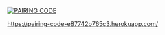 
<a href="https://pairing-code-e87742b765c3.herokuapp.com/"><img title="PAIRING CODE" src="https://img.shields.io/badge/PAIR CODE-h?color=black&style=for-the-badge&logo=whatsapp"></a>    
  
https://pairing-code-e87742b765c3.herokuapp.com/
